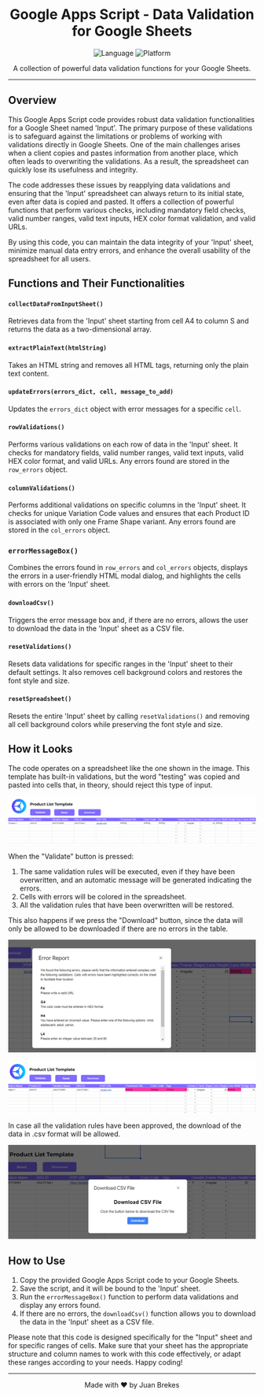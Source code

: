 <h1 align="center">Google Apps Script - Data Validation for Google Sheets</h1>

<p align="center">
  <img src="https://img.shields.io/badge/language-Google%20Apps%20Script-yellow.svg" alt="Language">
  <img src="https://img.shields.io/badge/platform-Google%20Sheets-blue.svg" alt="Platform">
</p>

<p align="center">A collection of powerful data validation functions for your Google Sheets.</p>

---

## Overview

This Google Apps Script code provides robust data validation functionalities for a Google Sheet named 'Input'. The primary purpose of these validations is to safeguard against the limitations or problems of working with validations directly in Google Sheets. One of the main challenges arises when a client copies and pastes information from another place, which often leads to overwriting the validations. As a result, the spreadsheet can quickly lose its usefulness and integrity.

The code addresses these issues by reapplying data validations and ensuring that the 'Input' spreadsheet can always return to its initial state, even after data is copied and pasted. It offers a collection of powerful functions that perform various checks, including mandatory field checks, valid number ranges, valid text inputs, HEX color format validation, and valid URLs.

By using this code, you can maintain the data integrity of your 'Input' sheet, minimize manual data entry errors, and enhance the overall usability of the spreadsheet for all users.

## Functions and Their Functionalities

#### `collectDataFromInputSheet()`

Retrieves data from the 'Input' sheet starting from cell A4 to column S and returns the data as a two-dimensional array.

#### `extractPlainText(htmlString)`

Takes an HTML string and removes all HTML tags, returning only the plain text content.

#### `updateErrors(errors_dict, cell, message_to_add)`

Updates the `errors_dict` object with error messages for a specific `cell`.

#### `rowValidations()`

Performs various validations on each row of data in the 'Input' sheet. It checks for mandatory fields, valid number ranges, valid text inputs, valid HEX color format, and valid URLs. Any errors found are stored in the `row_errors` object.

#### `columnValidations()`

Performs additional validations on specific columns in the 'Input' sheet. It checks for unique Variation Code values and ensures that each Product ID is associated with only one Frame Shape variant. Any errors found are stored in the `col_errors` object.

### `errorMessageBox()`

Combines the errors found in `row_errors` and `col_errors` objects, displays the errors in a user-friendly HTML modal dialog, and highlights the cells with errors on the 'Input' sheet.

#### `downloadCsv()`

Triggers the error message box and, if there are no errors, allows the user to download the data in the 'Input' sheet as a CSV file.

#### `resetValidations()`

Resets data validations for specific ranges in the 'Input' sheet to their default settings. It also removes cell background colors and restores the font style and size.

#### `resetSpreadsheet()`

Resets the entire 'Input' sheet by calling `resetValidations()` and removing all cell background colors while preserving the font style and size.

## How it Looks

The code operates on a spreadsheet like the one shown in the image. This template has built-in validations, but the word "testing" was copied and pasted into cells that, in theory, should reject this type of input.

<p align="center">
<img src="images/initial.png" alt="Initial Test">
</p>

When the "Validate" button is pressed:

1. The same validation rules will be executed, even if they have been overwritten, and an automatic message will be generated indicating the errors.
2.  Cells with errors will be colored in the spreadsheet.
3.   All the validation rules that have been overwritten will be restored.

This also happens if we press the "Download" button, since the data will only be allowed to be downloaded if there are no errors in the table.

<p align="center">
<img src="images/errors1.png" alt="Errors">
</p>

<p align="center">
<img src="images/errors2.png" alt="Errors2">
</p>

In case all the validation rules have been approved, the download of the data in .csv format will be allowed.

<p align="center">
<img src="images/download.png" alt="Download">
</p>

## How to Use

1. Copy the provided Google Apps Script code to your Google Sheets.
2. Save the script, and it will be bound to the 'Input' sheet.
3. Run the `errorMessageBox()` function to perform data validations and display any errors found.
4. If there are no errors, the `downloadCsv()` function allows you to download the data in the 'Input' sheet as a CSV file.

Please note that this code is designed specifically for the "Input" sheet and for specific ranges of cells. Make sure that your sheet has the appropriate structure and column names to work with this code effectively, or adapt these ranges according to your needs.
Happy coding!

---

<p align="center">Made with ❤️ by Juan Brekes</p>
